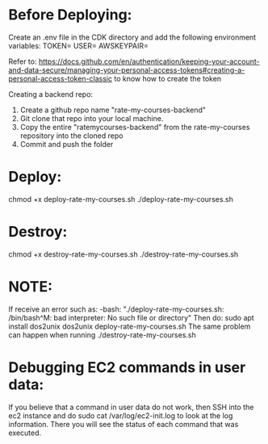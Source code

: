 # Before Deploying:
Create an .env file in the CDK directory and add the following environment variables:
TOKEN=<Your github personal access token>
USER=<Your Github user name>
AWSKEYPAIR=<your AWS key pair for SSH access>

Refer to: https://docs.github.com/en/authentication/keeping-your-account-and-data-secure/managing-your-personal-access-tokens#creating-a-personal-access-token-classic to know how to create the token

Creating a backend repo:
1. Create a github repo name "rate-my-courses-backend"
2. Git clone that repo into your local machine.
3. Copy the entire "ratemycourses-backend" from the rate-my-courses repository into the cloned repo
4. Commit and push the folder

# Deploy:
chmod +x deploy-rate-my-courses.sh
./deploy-rate-my-courses.sh


# Destroy:
chmod +x destroy-rate-my-courses.sh
./destroy-rate-my-courses.sh

# NOTE:
If receive an error such as: -bash: "./deploy-rate-my-courses.sh: /bin/bash^M: bad interpreter: No such file or directory"
Then do:
sudo apt install dos2unix
dos2unix deploy-rate-my-courses.sh
The same problem can happen when running ./destroy-rate-my-courses.sh

# Debugging EC2 commands in user data:
If you believe that a command in user data do not work, then SSH into the ec2 instance and do sudo cat /var/log/ec2-init.log to look at the log information. There you will see the status of each command that was executed.